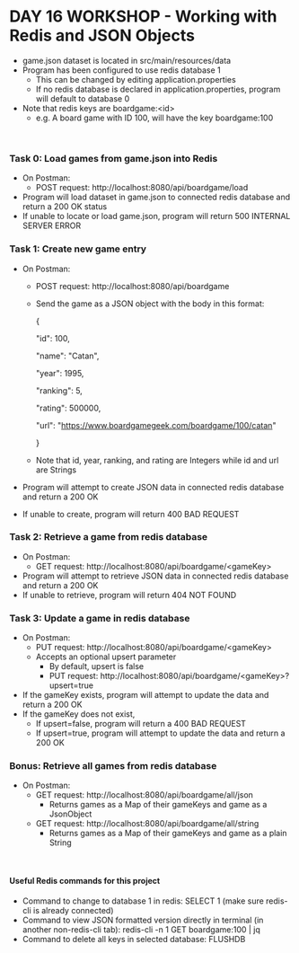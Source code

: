 # DAY 16 WORKSHOP - Working with Redis and JSON Objects

- game.json dataset is located in src/main/resources/data
- Program has been configured to use redis database 1
    - This can be changed by editing application.properties
    - If no redis database is declared in application.properties, program will default to database 0
- Note that redis keys are boardgame:&lt;id&gt;
    - e.g. A board game with ID 100, will have the key boardgame:100

<br>

### Task 0: Load games from game.json into Redis
- On Postman:
    - POST request: http://localhost:8080/api/boardgame/load
- Program will load dataset in game.json to connected redis database and return a 200 OK status
- If unable to locate or load game.json, program will return 500 INTERNAL SERVER ERROR


### Task 1: Create new game entry
- On Postman:
    - POST request: http://localhost:8080/api/boardgame
    - Send the game as a JSON object with the body in this format:

        {

        "id": 100,

        "name": "Catan",

        "year": 1995,

        "ranking": 5,

        "rating": 500000,

        "url": "https://www.boardgamegeek.com/boardgame/100/catan"
        
        }
    
    - Note that id, year, ranking, and rating are Integers while id and url are Strings

- Program will attempt to create JSON data in connected redis database and return a 200 OK
- If unable to create, program will return 400 BAD REQUEST


### Task 2: Retrieve a game from redis database
- On Postman:
    - GET request: http://localhost:8080/api/boardgame/&lt;gameKey&gt;
- Program will attempt to retrieve JSON data in connected redis database and return a 200 OK
- If unable to retrieve, program will return 404 NOT FOUND


### Task 3: Update a game in redis database
- On Postman:
    - PUT request: http://localhost:8080/api/boardgame/&lt;gameKey&gt;
    - Accepts an optional upsert parameter
        - By default, upsert is false
        - PUT request: http://localhost:8080/api/boardgame/&lt;gameKey&gt;?upsert=true
- If the gameKey exists, program will attempt to update the data and return a 200 OK
- If the gameKey does not exist,
    - If upsert=false, program will return a 400 BAD REQUEST
    - If upsert=true, program will attempt to update the data and return a 200 OK


### Bonus: Retrieve all games from redis database
- On Postman:
    - GET request: http://localhost:8080/api/boardgame/all/json
        - Returns games as a Map of their gameKeys and game as a JsonObject
    - GET request: http://localhost:8080/api/boardgame/all/string
        - Returns games as a Map of their gameKeys and game as a plain String

<br>

#### Useful Redis commands for this project
- Command to change to database 1 in redis: SELECT 1 (make sure redis-cli is already connected)
- Command to view JSON formatted version directly in terminal (in another non-redis-cli tab): redis-cli -n 1 GET boardgame:100 | jq
- Command to delete all keys in selected database: FLUSHDB